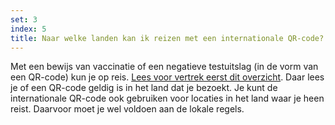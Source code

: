 ```yaml
---
set: 3
index: 5
title: Naar welke landen kan ik reizen met een internationale QR-code?
---
```



Met een bewijs van vaccinatie of een negatieve testuitslag (in de vorm van een QR-code) kun je op reis. <a href="https://www.nederlandwereldwijd.nl/reizen-naar-het-buitenland" rel="noopener noreferrer" target="_blank">Lees voor vertrek eerst dit overzicht</a>. Daar lees je of een QR-code geldig is in het land dat je bezoekt. Je kunt de internationale QR-code ook gebruiken voor locaties in het land waar je heen reist. Daarvoor moet je wel voldoen aan de lokale regels. 


